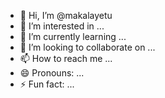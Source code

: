- 👋 Hi, I’m @makalayetu
- 👀 I’m interested in ...
- 🌱 I’m currently learning ...
- 💞️ I’m looking to collaborate on ...
- 📫 How to reach me ...
- 😄 Pronouns: ...
- ⚡ Fun fact: ...

<!---
makalayetu/makalayetu is a ✨ special ✨ repository because its `README.md` (this file) appears on your GitHub profile.
You can click the Preview link to take a look at your changes.
--->
